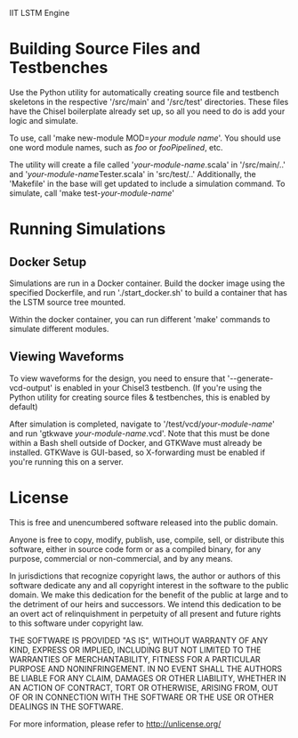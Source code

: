 IIT LSTM Engine

# Building Source Files and Testbenches
Use the Python utility for automatically creating source file and testbench skeletons in the respective '/src/main' and '/src/test' directories. 
These files have the Chisel boilerplate already set up, so all you need to do is add your logic and simulate. 

To use, call 'make new-module MOD=*your module name*'. You should use one word module names, such as *foo* or *fooPipelined*, etc. 

The utility will create a file called '*your-module-name*.scala' in '/src/main/..' and '*your-module-name*Tester.scala' in 'src/test/..'
Additionally, the 'Makefile' in the base will get updated to include a simulation command. To simulate, call 
'make test-*your-module-name*' 


# Running Simulations

## Docker Setup
Simulations are run in a Docker container. Build the docker image using the specified Dockerfile, and run 
'./start\_docker.sh' to build a container that has the LSTM source tree mounted. 

Within the docker container, you can run different 'make' commands to simulate different modules. 

## Viewing Waveforms
To view waveforms for the design, you need to ensure that '--generate-vcd-output' is enabled in your Chisel3 testbench. 
(If you're using the Python utility for creating source files & testbenches, this is enabled by default) 

After simulation is completed, navigate to '/test/vcd/*your-module-name*' and run 'gtkwave *your-module-name*.vcd'. 
Note that this must be done within a Bash shell outside of Docker, and GTKWave must already be installed. 
GTKWave is GUI-based, so X-forwarding must be enabled if you're running this on a server. 

# License
This is free and unencumbered software released into the public domain.

Anyone is free to copy, modify, publish, use, compile, sell, or
distribute this software, either in source code form or as a compiled
binary, for any purpose, commercial or non-commercial, and by any
means.

In jurisdictions that recognize copyright laws, the author or authors
of this software dedicate any and all copyright interest in the
software to the public domain. We make this dedication for the benefit
of the public at large and to the detriment of our heirs and
successors. We intend this dedication to be an overt act of
relinquishment in perpetuity of all present and future rights to this
software under copyright law.

THE SOFTWARE IS PROVIDED "AS IS", WITHOUT WARRANTY OF ANY KIND,
EXPRESS OR IMPLIED, INCLUDING BUT NOT LIMITED TO THE WARRANTIES OF
MERCHANTABILITY, FITNESS FOR A PARTICULAR PURPOSE AND NONINFRINGEMENT.
IN NO EVENT SHALL THE AUTHORS BE LIABLE FOR ANY CLAIM, DAMAGES OR
OTHER LIABILITY, WHETHER IN AN ACTION OF CONTRACT, TORT OR OTHERWISE,
ARISING FROM, OUT OF OR IN CONNECTION WITH THE SOFTWARE OR THE USE OR
OTHER DEALINGS IN THE SOFTWARE.

For more information, please refer to <http://unlicense.org/>
